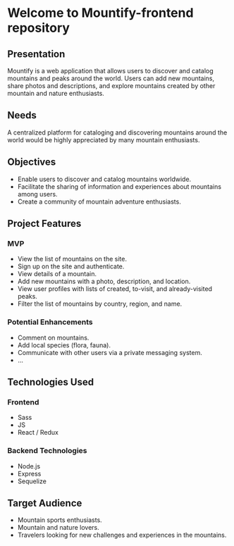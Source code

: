 # Welcome to Mountify-frontend repository

## Presentation

Mountify is a web application that allows users to discover and catalog mountains and peaks around the world. Users can add new mountains, share photos and descriptions, and explore mountains created by other mountain and nature enthusiasts.

## Needs

A centralized platform for cataloging and discovering mountains around the world would be highly appreciated by many mountain enthusiasts.

## Objectives

- Enable users to discover and catalog mountains worldwide.
- Facilitate the sharing of information and experiences about mountains among users.
- Create a community of mountain adventure enthusiasts.

## Project Features

### MVP

- View the list of mountains on the site.
- Sign up on the site and authenticate.
- View details of a mountain.
- Add new mountains with a photo, description, and location.
- View user profiles with lists of created, to-visit, and already-visited peaks.
- Filter the list of mountains by country, region, and name.

### Potential Enhancements

- Comment on mountains.
- Add local species (flora, fauna).
- Communicate with other users via a private messaging system.
- ...

## Technologies Used

### Frontend

- Sass
- JS
- React / Redux

### Backend Technologies

- Node.js
- Express
- Sequelize

## Target Audience

- Mountain sports enthusiasts.
- Mountain and nature lovers.
- Travelers looking for new challenges and experiences in the mountains.
